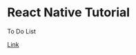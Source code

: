 # React Native Tutorial
To Do List

[Link](https://www.simplilearn.com/react-native-tutorial-article#react_native_prerequisites)
